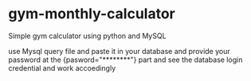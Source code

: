 # gym-monthly-calculator
Simple gym calculator using python and MySQL

use Mysql query file and paste it in your database and provide your password at the {pasword="********"} part
and see the database login credential and work accoedingly 
